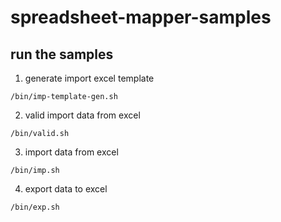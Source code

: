 # spreadsheet-mapper-samples

## run the samples

1. generate import excel template

```
/bin/imp-template-gen.sh
```

2. valid import data from excel

```
/bin/valid.sh
```

3. import data from excel

```
/bin/imp.sh
```

4. export data to excel

```
/bin/exp.sh
```